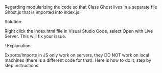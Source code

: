 
<!-- Modularizing did not work unless it was run from a live local server. -->
Regarding modularizing the code so that Class Ghost lives in a separate file Ghost.js that is imported into index.js:

Solution:

Right click the index.html file in Visual Studio Code, select Open with Live Server.
This will fix your issue.


! Explanation: 

Exports/Imports in JS only work on servers, they DO NOT work on local machines (there is a different code for that).
Here is how to do it, step by step instructions.
